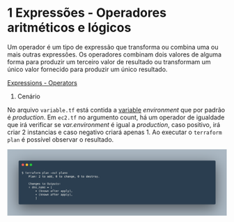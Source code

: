 # 1 Expressões - Operadores aritméticos e lógicos

Um operador é um tipo de expressão que transforma ou combina uma ou mais outras expressões. Os operadores combinam dois valores de alguma forma para produzir um terceiro valor de resultado ou transformam um único valor fornecido para produzir um único resultado.

[Expressions - Operators](https://www.terraform.io/docs/language/expressions/operators.html)

1. Cenário

No arquivo `variable.tf` está contida a [variable](https://www.terraform.io/docs/language/values/variables.html) *environment* que por padrão é *production*. Em `ec2.tf` no argumento count, há um operador de igualdade que irá verificar se *var.environment* é igual a *production*, caso positivo, irá criar 2 instancias e caso negativo criará apenas 1. Ao executar o `terraform plan` é possível observar o resultado.

![a.](images/terraform_plan_simple_operator.png)